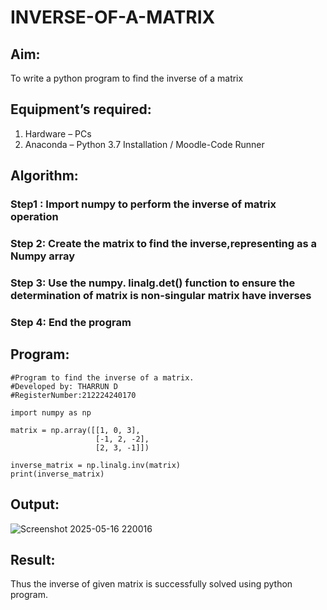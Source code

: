 # INVERSE-OF-A-MATRIX
## Aim:
To write a python program to find the inverse of a matrix
## Equipment’s required:
1. 	Hardware – PCs
2. 	Anaconda – Python 3.7 Installation / Moodle-Code Runner
## Algorithm:
### Step1 : Import numpy to perform the inverse of matrix operation
### Step 2: Create the matrix to find the inverse,representing as a Numpy array
### Step 3: Use the numpy. linalg.det() function to ensure the determination of matrix is non-singular matrix have inverses 
### Step 4: End the program

## Program:
```
#Program to find the inverse of a matrix.
#Developed by: THARRUN D
#RegisterNumber:212224240170

import numpy as np

matrix = np.array([[1, 0, 3],
                   [-1, 2, -2],
                   [2, 3, -1]])
                   
inverse_matrix = np.linalg.inv(matrix)
print(inverse_matrix)

```
## Output:

![Screenshot 2025-05-16 220016](https://github.com/user-attachments/assets/bcaf91ea-54ec-4e0b-b94c-dcfccbee9f7d)


## Result:
Thus the inverse of given matrix is successfully solved using python program.


